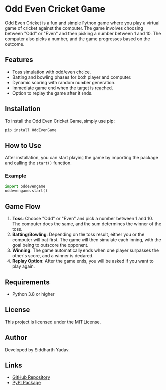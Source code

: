 
# Odd Even Cricket Game

Odd Even Cricket is a fun and simple Python game where you play a virtual game of cricket against the computer. The game involves choosing between "Odd" or "Even" and then picking a number between 1 and 10. The computer also picks a number, and the game progresses based on the outcome.

## Features

- Toss simulation with odd/even choice.
- Batting and bowling phases for both player and computer.
- Dynamic scoring with random number generation.
- Immediate game end when the target is reached.
- Option to replay the game after it ends.

## Installation

To install the Odd Even Cricket Game, simply use pip:

```sh
pip install OddEvenGame
```

## How to Use

After installation, you can start playing the game by importing the package and calling the `start()` function.

### Example

```python
import oddevengame
oddevengame.start()
```

## Game Flow

1. **Toss**: Choose "Odd" or "Even" and pick a number between 1 and 10. The computer does the same, and the sum determines the winner of the toss.
2. **Batting/Bowling**: Depending on the toss result, either you or the computer will bat first. The game will then simulate each inning, with the goal being to outscore the opponent.
3. **Winning**: The game automatically ends when one player surpasses the other's score, and a winner is declared.
4. **Replay Option**: After the game ends, you will be asked if you want to play again.

## Requirements

- Python 3.8 or higher

## License

This project is licensed under the MIT License.

## Author

Developed by Siddharth Yadav.

## Links

- [GitHub Repository](https://github.com/siddharthdis/OddEvenGame)
- [PyPI Package](https://pypi.org/project/OddEvenGame/)

